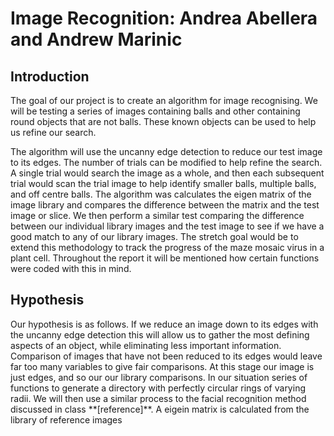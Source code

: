# Image Recognition: Andrea Abellera and Andrew Marinic
 ## Introduction
<p>	The goal of our project is to create an algorithm for  image recognising. We will be testing a series of images containing balls and other containing round objects that are not balls. These known objects can be used to help us refine our search. </p>
	 <p>	The algorithm  will use the uncanny edge detection to reduce our test image to its edges. The number of trials can be modified to help refine the search. A single trial would search the image as a whole, and then each subsequent trial would scan the trial image to help identify smaller balls, multiple balls, and off centre balls. The algorithm was calculates the eigen matrix of the image library and compares the difference between the matrix and the test image or slice.  We then perform a similar test comparing the difference between our individual library images and the test image to see if we have a good match to any of our library images. The stretch goal would be to extend this methodology to track the progress of the maze mosaic virus in a plant cell. Throughout the report it will be mentioned how certain functions were coded with this in mind.</p> 

## Hypothesis
<p> Our hypothesis is as follows. If we reduce an image down to its edges with the uncanny edge detection this will allow us to gather the most defining aspects of an object, while eliminating less important information. Comparison of images that have not been reduced to its edges would leave far too many variables to give fair comparisons. At this stage our image is just edges, and so our our library comparisons. In our situation series of functions to generate a directory with perfectly circular rings of varying radii. We will then use a similar process to the facial recognition method discussed in class **[reference]**. A eigein matrix is calculated from the library of reference images </p>
<!--stackedit_data:
eyJoaXN0b3J5IjpbLTcyNzc1NDg4MSwxMzM5OTIxMTgzXX0=
-->